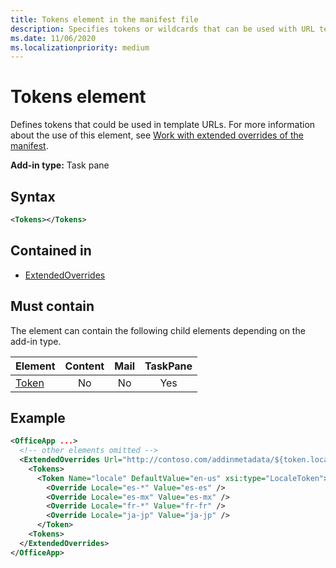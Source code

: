 ```yaml
---
title: Tokens element in the manifest file
description: Specifies tokens or wildcards that can be used with URL templates in the the manifest.
ms.date: 11/06/2020
ms.localizationpriority: medium
---
```


# Tokens element

Defines tokens that could be used in template URLs. For more information about the use of this element, see [Work with extended overrides of the manifest](/office/dev/add-ins/develop/extended-overrides).

**Add-in type:** Task pane

## Syntax

```XML
<Tokens></Tokens>
```

## Contained in

- [ExtendedOverrides](extendedoverrides.md)

## Must contain

The **<Tokens>** element can contain the following child elements depending on the add-in type.

|Element|Content|Mail|TaskPane|
|:-----|:-----:|:-----:|:-----:|
|[Token](token.md)|No|No|Yes|

## Example

```XML
<OfficeApp ...>
  <!-- other elements omitted -->
  <ExtendedOverrides Url="http://contoso.com/addinmetadata/${token.locale}/extended-manifest-overrides.json">
    <Tokens>
      <Token Name="locale" DefaultValue="en-us" xsi:type="LocaleToken">
        <Override Locale="es-*" Value="es-es" />
        <Override Locale="es-mx" Value="es-mx" />
        <Override Locale="fr-*" Value="fr-fr" />
        <Override Locale="ja-jp" Value="ja-jp" />
      </Token>
    <Tokens>
  </ExtendedOverrides>
</OfficeApp>
```